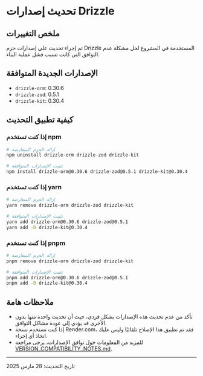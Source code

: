 # تحديث إصدارات Drizzle

## ملخص التغييرات
تم إجراء تحديث على إصدارات حزم Drizzle المستخدمة في المشروع لحل مشكلة عدم التوافق التي كانت تسبب فشل عملية البناء.

## الإصدارات الجديدة المتوافقة
- `drizzle-orm`: 0.30.6
- `drizzle-zod`: 0.5.1
- `drizzle-kit`: 0.30.4

## كيفية تطبيق التحديث

### إذا كنت تستخدم npm
```bash
# إزالة الحزم المتعارضة
npm uninstall drizzle-orm drizzle-zod drizzle-kit

# تثبيت الإصدارات المتوافقة
npm install drizzle-orm@0.30.6 drizzle-zod@0.5.1 drizzle-kit@0.30.4
```

### إذا كنت تستخدم yarn
```bash
# إزالة الحزم المتعارضة
yarn remove drizzle-orm drizzle-zod drizzle-kit

# تثبيت الإصدارات المتوافقة
yarn add drizzle-orm@0.30.6 drizzle-zod@0.5.1
yarn add -D drizzle-kit@0.30.4
```

### إذا كنت تستخدم pnpm
```bash
# إزالة الحزم المتعارضة
pnpm remove drizzle-orm drizzle-zod drizzle-kit

# تثبيت الإصدارات المتوافقة
pnpm add drizzle-orm@0.30.6 drizzle-zod@0.5.1
pnpm add -D drizzle-kit@0.30.4
```

## ملاحظات هامة
- تأكد من عدم تحديث هذه الإصدارات بشكل فردي، حيث أن تحديث واحدة منها بدون الأخرى قد يؤدي إلى عودة مشاكل التوافق.
- إذا كنت تستخدم نسخة Render.com، فقد تم تطبيق هذا الإصلاح تلقائيًا وليس عليك اتخاذ أي إجراء.
- للمزيد من المعلومات حول توافق الإصدارات، يرجى مراجعة [VERSION_COMPATIBILITY_NOTES.md](./VERSION_COMPATIBILITY_NOTES.md).

---

تاريخ التحديث: 28 مارس 2025